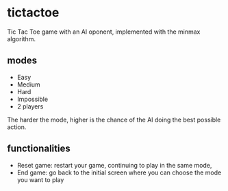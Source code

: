 # tictactoe
Tic Tac Toe game with an AI oponent, implemented with the minmax algorithm.

## modes
- Easy
- Medium
- Hard
- Impossible
- 2 players

 The harder the mode, higher is the chance of the AI doing the best possible action.
 
 ## functionalities
 - Reset game: restart your game, continuing to play in the same mode,
 - End game: go back to the initial screen where you can choose the mode you want to play
